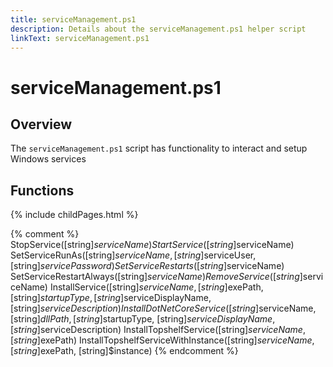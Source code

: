 ```yaml
---
title: serviceManagement.ps1
description: Details about the serviceManagement.ps1 helper script
linkText: serviceManagement.ps1
---
```


# serviceManagement.ps1

## Overview

The `serviceManagement.ps1` script has functionality to interact and setup Windows services

## Functions

{% include childPages.html %}

{% comment %}
StopService([string]$serviceName)
StartService([string]$serviceName)
SetServiceRunAs([string]$serviceName, [string]$serviceUser, [string]$servicePassword)
SetServiceRestarts([string]$serviceName)
SetServiceRestartAlways([string]$serviceName)
RemoveService([string]$serviceName)
InstallService([string]$serviceName, [string]$exePath, [string]$startupType, [string]$serviceDisplayName, [string]$serviceDescription)
InstallDotNetCoreService([string]$serviceName, [string]$dllPath, [string]$startupType, [string]$serviceDisplayName, [string]$serviceDescription)
InstallTopshelfService([string]$serviceName, [string]$exePath)
InstallTopshelfServiceWithInstance([string]$serviceName, [string]$exePath, [string]$instance)
{% endcomment %}
